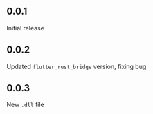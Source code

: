## 0.0.1
Initial release

## 0.0.2
Updated `flutter_rust_bridge` version, fixing bug

## 0.0.3
New `.dll` file
